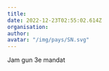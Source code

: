 ```yaml
---
title: 
date: 2022-12-23T02:55:02.614Z
organisation: 
author: 
avatar: "/img/pays/SN.svg"
---
```


Jam gun 3e mandat